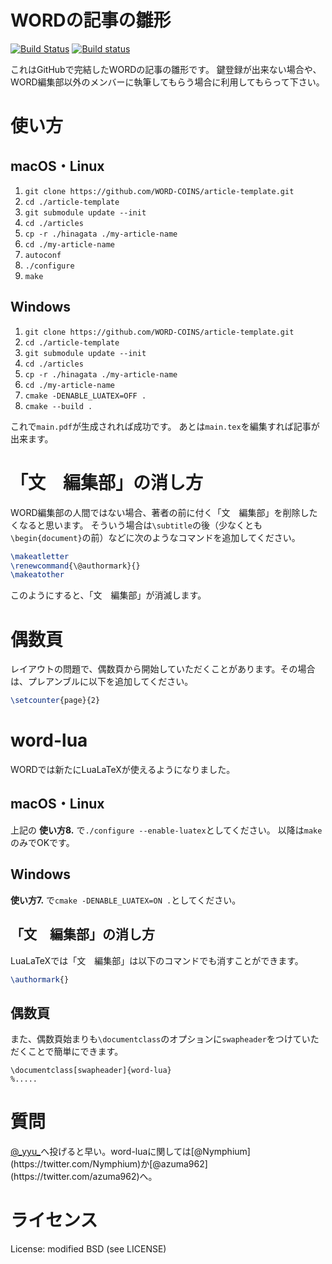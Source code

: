 WORDの記事の雛形
===
[![Build Status](https://travis-ci.org/WORD-COINS/article-template.svg?branch=master)](https://travis-ci.org/WORD-COINS/article-template)
[![Build status](https://ci.appveyor.com/api/projects/status/v38n9xspthe9su67?svg=true)](https://ci.appveyor.com/project/y-yu/article-template)

これはGitHubで完結したWORDの記事の雛形です。
鍵登録が出来ない場合や、WORD編集部以外のメンバーに執筆してもらう場合に利用してもらって下さい。

# 使い方

## macOS・Linux
1. `git clone https://github.com/WORD-COINS/article-template.git`
2. `cd ./article-template`
3. `git submodule update --init`
4. `cd ./articles`
5. `cp -r ./hinagata ./my-article-name`
6. `cd ./my-article-name`
7. `autoconf`
8. `./configure`
9. `make`

## Windows
1. `git clone https://github.com/WORD-COINS/article-template.git`
2. `cd ./article-template`
3. `git submodule update --init`
4. `cd ./articles`
5. `cp -r ./hinagata ./my-article-name`
6. `cd ./my-article-name`
7. `cmake -DENABLE_LUATEX=OFF .`
8. `cmake --build .`

これで`main.pdf`が生成されれば成功です。
あとは`main.tex`を編集すれば記事が出来ます。

# 「文　編集部」の消し方
WORD編集部の人間ではない場合、著者の前に付く「文　編集部」を削除したくなると思います。
そういう場合は`\subtitle`の後（少なくとも`\begin{document}`の前）などに次のようなコマンドを追加してください。

```tex
\makeatletter
\renewcommand{\@authormark}{}
\makeatother
```
このようにすると、「文　編集部」が消滅します。

# 偶数頁
レイアウトの問題で、偶数頁から開始していただくことがあります。その場合は、プレアンブルに以下を追加してください。

```tex
\setcounter{page}{2}
```

# word-lua
WORDでは新たにLuaLaTeXが使えるようになりました。

## macOS・Linux
上記の **使い方8.** で`./configure --enable-luatex`としてください。
以降は`make`のみでOKです。

## Windows
**使い方7.** で`cmake -DENABLE_LUATEX=ON .`としてください。

## 「文　編集部」の消し方
LuaLaTeXでは「文　編集部」は以下のコマンドでも消すことができます。

```tex
\authormark{}
```

## 偶数頁
また、偶数頁始まりも`\documentclass`のオプションに`swapheader`をつけていただくことで簡単にできます。

```TeX
\documentclass[swapheader]{word-lua}
%.....
```

# 質問
[@\_yyu\_](https://twitter.com/_yyu_)へ投げると早い。word-luaに関しては[@Nymphium](https://twitter.com/Nymphium)か[@azuma962](https://twitter.com/azuma962)へ。

# ライセンス

License: modified BSD (see LICENSE)
